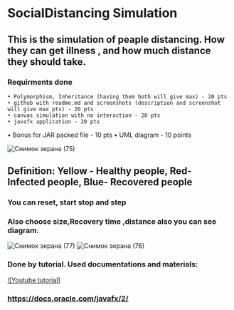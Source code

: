 # SocialDistancing Simulation
## This is the simulation of peaple distancing. How they can get illness , and how much distance they should take.
### Requirments done
	• Polymorphism, Inheritance (having them both will give max) - 20 pts
	• github with readme.md and screenshots (description and screenshot will give max pts) - 20 pts
	• canvas simulation with no interaction - 20 pts
	• javafx application - 20 pts
  • Bonus for JAR packed file - 10 pts
	• UML diagram - 10 points


![Снимок экрана (75)](https://user-images.githubusercontent.com/73305001/141746546-412541c5-1f34-47bb-ad04-fd57f41a6fc4.png)
## Definition: Yellow - Healthy people, Red- Infected people, Blue- Recovered people
### You can reset, start stop and step
### Also choose size,Recovery time ,distance also you can see diagram.
![Снимок экрана (77)](https://user-images.githubusercontent.com/73305001/141746603-064a9729-b48d-4225-876a-50c0639a05a6.png)
![Снимок экрана (76)](https://user-images.githubusercontent.com/73305001/141746575-ce23ac5e-d3ff-4704-bb34-398e2bfcbcfb.png)

### Done by tutorial. Used documentations and materials:
[![Youtube tutorial]](https://youtu.be/0UdlEHjm-gU)
### https://docs.oracle.com/javafx/2/



